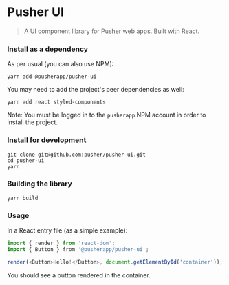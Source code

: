 # Pusher UI

> A UI component library for Pusher web apps. Built with React.

### Install as a dependency

As per usual (you can also use NPM):

    yarn add @pusherapp/pusher-ui

You may need to add the project's peer dependencies as well:

    yarn add react styled-components

Note: You must be logged in to the `pusherapp` NPM account in order to install
the project.

### Install for development

    git clone git@github.com:pusher/pusher-ui.git
    cd pusher-ui
    yarn

### Building the library

    yarn build

### Usage

In a React entry file (as a simple example):

```javascript
import { render } from 'react-dom';
import { Button } from '@pusherapp/pusher-ui';

render(<Button>Hello!</Button>, document.getElementById('container'));
```

You should see a button rendered in the container.
